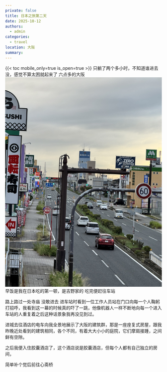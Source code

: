 ```yaml
---
private: false
title: 日本之旅第二天
date: 2025-10-12
authors:
  - admin
categories:
  - travel
location: 大阪
summary:
---
```

{{< toc mobile_only=true is_open=true >}}
只躺了两个多小时，不知道谁进去没，感觉不算太困就起来了
六点多的大阪
![](assets/Pasted%20image%2020251014150142.jpg)
早饭是我在日本吃的第一顿，是吉野家的
吃完便赶往车站

路上路过一处寺庙
没敢进去
进车站时看到一位工作人员站在门口向每一个人鞠躬打招呼，我看到这一幕的时候真的吓了一跳，他像机器人一样不断地向每一个进入车站的人重复着之后这种话景象我再没见到过。

进城去往酒店的电车向我全景地展示了大阪的建筑群，那是一座座复式房屋，跟我昨晚近处看到的建筑相同，各个不同，有着大大小小的庭院，它们摩肩接踵，之间鲜有空隙。

之后我便入住胶囊酒店了，这个酒店说是胶囊酒店，但每个人都有自己独立的房间，

简单补个觉后前往心斋桥

